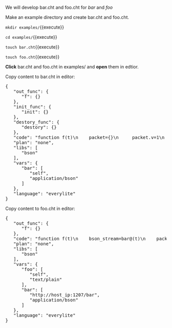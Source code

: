 <!--
 * @Descripttion: 
 * @Author: lzy
 * @Date: 2020-05-21 10:06:25
 * @LastEditors: lzy
 * @LastEditTime: 2020-05-21 12:29:21
--> 
We will develop bar.cht and foo.cht for *bar* and *foo*

Make an example directory and create bar.cht and foo.cht.

`mkdir examples/`{{execute}}

`cd examples/`{{execute}}

`touch bar.cht`{{execute}}

`touch foo.cht`{{execute}}

**Click** bar.cht and foo.cht in examples/ and **open** them in edtior.

Copy content to bar.cht in editor:

<pre class="file" data-filename="bar.cht" data-target="replace">
{
   "out_func": {
      "f": {}
   },
   "init_func": {
      "init": {}
   },
   "destory_func": {
      "destory": {}
   },
   "code": "function f(t)\n    packet={}\n     packet.v=1\n    bson_stream=bson.encode(packet)\n    bar@(t)=bson_stream\n    end\n    function init(t)\n    print(\"Hello~\")\n    end\n    function destory(t)\n    print(\"Bye~\")\n    end",
   "plan": "none",
   "libs": [
      "bson"
   ],
   "vars": {
      "bar": [
         "self",
         "application/bson"
      ]
   },
   "language": "everylite"
}
</pre>

Copy content to foo.cht in editor:

<pre class="file" data-filename="foo.cht" data-target="replace">
{
   "out_func": {
      "f": {}
   },
   "code": "function f(t)\n    bson_stream=bar@(t)\n    packet=bson.decode(bson_stream)\n    if(packet.v==1) then\n    foo@(t)=\"True\"\n    else\n    foo@(t)=\"False\"\n    end\n    end",
   "plan": "none",
   "libs": [
      "bson"
   ],
   "vars": {
      "foo": [
         "self",
         "text/plain"
      ],
      "bar": [
         "http://host_ip:1207/bar",
         "application/bson"
      ]
   },
   "language": "everylite"
}
</pre>